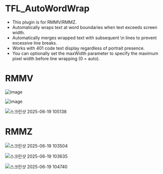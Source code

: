 # TFL_AutoWordWrap

 * This plugin is for RMMV/RMMZ.
 * Automatically wraps text at word boundaries when text exceeds screen width.
 * Automatically merges wrapped text with subsequent \n lines to prevent excessive line breaks.
 * Works with 401 code text display regardless of portrait presence.
 * You can optionally set the maxWidth parameter to specify the maximum pixel width before line wrapping (0 = auto).
 
# RMMV

![image](https://github.com/user-attachments/assets/95f8cb11-4404-407c-a5a3-55841fc688db)

![image](https://github.com/user-attachments/assets/43df8d86-a13a-495b-ab08-c7032f584b50)

![스크린샷 2025-06-19 105138](https://github.com/user-attachments/assets/1d73a853-fbd3-46fa-8606-6da61300ca63)

# RMMZ

![스크린샷 2025-06-19 103504](https://github.com/user-attachments/assets/e5f5f8b6-92d8-40d5-9277-cabb16e75b89)

![스크린샷 2025-06-19 103635](https://github.com/user-attachments/assets/9dbb1979-9b8e-4e06-801b-38009c542b55)

![스크린샷 2025-06-19 104740](https://github.com/user-attachments/assets/94ccef1f-599f-4299-8668-030b16dbaa77)
